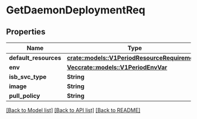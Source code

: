 # GetDaemonDeploymentReq

## Properties

Name | Type | Description | Notes
------------ | ------------- | ------------- | -------------
**default_resources** | [**crate::models::V1PeriodResourceRequirements**](v1.ResourceRequirements.md) |  | 
**env** | [**Vec<crate::models::V1PeriodEnvVar>**](v1.EnvVar.md) |  | 
**isb_svc_type** | **String** |  | 
**image** | **String** |  | 
**pull_policy** | **String** |  | 

[[Back to Model list]](../README.md#documentation-for-models) [[Back to API list]](../README.md#documentation-for-api-endpoints) [[Back to README]](../README.md)


